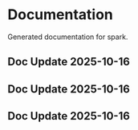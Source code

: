 # Documentation

Generated documentation for spark.

## Doc Update 2025-10-16

## Doc Update 2025-10-16

## Doc Update 2025-10-16
